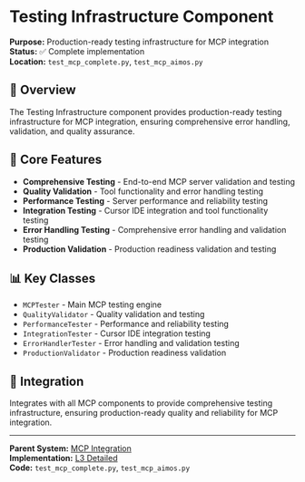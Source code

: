 # Testing Infrastructure Component

**Purpose:** Production-ready testing infrastructure for MCP integration  
**Status:** ✅ Complete implementation  
**Location:** `test_mcp_complete.py`, `test_mcp_aimos.py`  

## 🎯 **Overview**

The Testing Infrastructure component provides production-ready testing infrastructure for MCP integration, ensuring comprehensive error handling, validation, and quality assurance.

## 🔧 **Core Features**

- **Comprehensive Testing** - End-to-end MCP server validation and testing
- **Quality Validation** - Tool functionality and error handling testing
- **Performance Testing** - Server performance and reliability testing
- **Integration Testing** - Cursor IDE integration and tool functionality testing
- **Error Handling Testing** - Comprehensive error handling and validation testing
- **Production Validation** - Production readiness validation and testing

## 📊 **Key Classes**

- `MCPTester` - Main MCP testing engine
- `QualityValidator` - Quality validation and testing
- `PerformanceTester` - Performance and reliability testing
- `IntegrationTester` - Cursor IDE integration testing
- `ErrorHandlerTester` - Error handling and validation testing
- `ProductionValidator` - Production readiness validation

## 🔄 **Integration**

Integrates with all MCP components to provide comprehensive testing infrastructure, ensuring production-ready quality and reliability for MCP integration.

---

**Parent System:** [MCP Integration](../../README.md)  
**Implementation:** [L3 Detailed](../../L3_detailed.md)  
**Code:** `test_mcp_complete.py`, `test_mcp_aimos.py`
